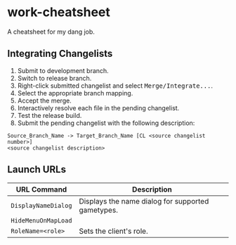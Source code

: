 work-cheatsheet
===============

A cheatsheet for my dang job.

Integrating Changelists
-----------------------

1. Submit to development branch.
2. Switch to release branch.
3. Right-click submitted changelist and select <kbd>Merge/Integrate...</kbd>.
4. Select the appropriate branch mapping.
5. Accept the merge.
6. Interactively resolve each file in the pending changelist.
7. Test the release build.
8. Submit the pending changelist with the following description:

```
Source_Branch_Name -> Target_Branch_Name [CL <source changelist number>]
<source changelist description>
```

Launch URLs
-----------

|URL Command|Description|
|-----------|-----------|
|`DisplayNameDialog`|Displays the name dialog for supported gametypes.|
|`HideMenuOnMapLoad`||
|`RoleName=<role>`|Sets the client's role.|
